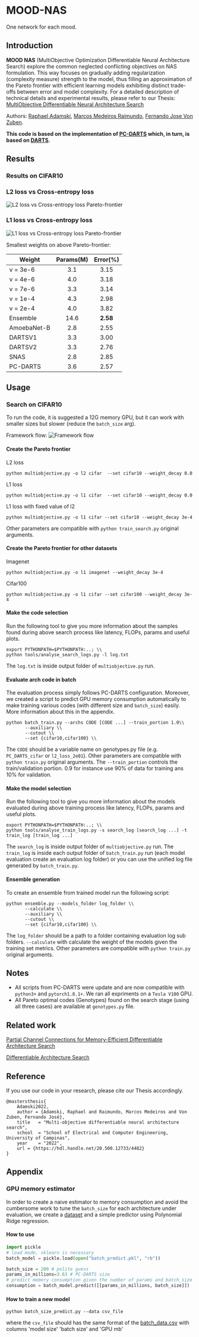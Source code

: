 # MOOD-NAS
One network for each mood.

## Introduction

**MOOD NAS** (MultiObjective Optimization Differentiable Neural Architecture Search) explore the common neglected conflicting objectives on NAS formulation. This way focuses on gradually adding regularization (complexity measure) strength to the model, thus filling an approximation of the Pareto frontier with efficient learning models exhibiting distinct trade-offs between error and model complexity. For a detailed description of technical details and experimental results, please refer to our Thesis: [MultiObjective Differentiable Neural Architecture Search](https://repositorio.unicamp.br/Acervo/Detalhe/1243400)

Authors: [Raphael Adamski](https://www.linkedin.com/in/iksmada/?locale=en_US), [Marcos Medeiros Raimundo](https://marcosmrai.github.io/), [Fernando Jose Von Zuben](https://www.dca.fee.unicamp.br/~vonzuben/).

**This code is based on the implementation of [PC-DARTS](https://github.com/yuhuixu1993/PC-DARTS) which, in turn, is based on [DARTS](https://github.com/quark0/darts).**

## Results
### Results on CIFAR10

### L2 loss vs Cross-entropy loss
![L2 loss vs Cross-entropy loss Pareto-frontier](image/l1_0_l2_vary.png?raw=true)

### L1 loss vs Cross-entropy loss
![L1 loss vs Cross-entropy loss Pareto-frontier](image/l1_vary_l2_fixed.png?raw=true)

Smallest weights on above Pareto-frontier:

| Weight      | Params(M) | Error(%) |
|-------------|:---------:|:--------:|
| &nu; = 3e-6 |    3.1    |   3.15   |  
| &nu; = 4e-6 |    4.0    |   3.18   |  
| &nu; = 7e-6 |    3.3    |   3.14   |  
| &nu; = 1e-4 |    4.3    |   2.98   |  
| &nu; = 2e-4 |    4.0    |   3.82   |  
| Ensemble    |   14.6    | **2.58** |  
| AmoebaNet-B |    2.8    |   2.55   |
| DARTSV1     |    3.3    |   3.00   |  
| DARTSV2     |    3.3    |   2.76   |  
| SNAS        |    2.8    |   2.85   | 
| PC-DARTS    |    3.6    |   2.57   |  


## Usage
### Search on CIFAR10

To run the code, it is suggested a 12G memory GPU, but it can work with smaller sizes but slower (reduce the `batch_size` arg).

Framework flow:
![Framework flow](image/framework.png?raw=true)

#### Create the Pareto frontier
L2 loss
```
python multiobjective.py -o l2 cifar  --set cifar10 --weight_decay 0.0
```
L1 loss
```
python multiobjective.py -o l1 cifar  --set cifar10 --weight_decay 0.0
```
L1 loss with fixed value of l2
```
python multiobjective.py -o l1 cifar --set cifar10 --weight_decay 3e-4
```
Other parameters are compatible with `python train_search.py` original arguments.

#### Create the Pareto frontier for other datasets
Imagenet
```
python multiobjective.py -o l1 imagenet --weight_decay 3e-4
```
Cifar100
```
python multiobjective.py -o l1 cifar --set cifar100 --weight_decay 3e-4
```

#### Make the code selection

Run the following tool to give you more information about the samples found during above search process like latency, FLOPs, params and useful plots.
``` 
export PYTHONPATH=$PYTHONPATH:..; \\
python tools/analyse_search_logs.py -l log.txt
```
The `log.txt` is inside output folder of `multiobjective.py` run.

#### Evaluate arch code in batch

The evaluation process simply follows PC-DARTS configuration. Moreover, we created a script to predict GPU memory consumption automatically to make training various codes (with different size and `batch_size`) easily. More information about this in the appendix.

``` 
python batch_train.py --archs CODE [CODE ...] --train_portion 1.0\\
       --auxiliary \\
       --cutout \\
       --set {cifar10,cifar100} \\
```

The `CODE` should be a variable name on genotypes.py file (e.g. `PC_DARTS_cifar` or `l2_loss_2e01`). Other parameters are compatible with `python train.py` original arguments.
The `--train_portion` controls the train/validation portion. 0.9 for instance use 90% of data for training ans 10% for validation.

#### Make the model selection

Run the following tool to give you more information about the models evaluated during above training process like latency, FLOPs, params and useful plots.
``` 
export PYTHONPATH=$PYTHONPATH:..; \\
python tools/analyse_train_logs.py -s search_log [search_log ...] -t train_log [train_log ...]
```
The `search_log` is inside output folder of `multiobjective.py` run.
The `train_log` is inside each output folder of `batch_train.py` run (each model evaluation create an evaluation log folder) or you can use the unified log file generated by `batch_train.py`.

#### Ensemble generation
To create an ensemble from trained model run the following script:
``` 
python ensemble.py --models_folder log_folder \\
       --calculate \\
       --auxiliary \\
       --cutout \\
       --set {cifar10,cifar100} \\
```

The `log_folder` should be a path to a folder containing evaluation log sub folders. `--calculate` with calculate the weight of the models given the training set metrics. Other parameters are compatible with `python train.py` original arguments.

## Notes
- All scripts from PC-DARTS were update and are now compatible with `python3+` and `pytorch1.8.1+`. We ran all expriments on a `Tesla V100` GPU.
- All Pareto optimal codes (Genotypes) found on the search stage (using all three cases) are available at `genotypes.py` file.

## Related work

[Partial Channel Connections for Memory-Efficient Differentiable Architecture Search](https://github.com/yuhuixu1993/PC-DARTS)

[Differentiable Architecture Search](https://github.com/quark0/darts)

## Reference

If you use our code in your research, please cite our Thesis accordingly.

```
@mastersthesis{
    Adamski2022,
    author = {Adamski, Raphael and Raimundo, Marcos Medeiros and Von Zuben, Fernando José},
    title   = "Multi-objective differentiable neural architecture search",
    school  = "School of Electrical and Computer Engineering, University of Campinas",
    year    = "2022",
    url = {https://hdl.handle.net/20.500.12733/4482}
}
```

## Appendix

### GPU memory estimator

In order to create a naive estimator to memory consumption and avoid the cumbersome work to tune the `batch_size` for each architecture under evaluation, we create a [dataset](batch_data.csv?raw=true) and a simple predictor using Polynomial Ridge regression.

#### How to use

```python
import pickle
# load mode, sklearn is necessary
batch_model = pickle.load(open("batch_predict.pkl", "rb")) 

batch_size = 200 # polite guess
params_in_millions=3.63 # PC-DARTS size
# predict memory consumption given the number of params and batch_size
consumption = batch_model.predict([[params_in_millions, batch_size]])
```

#### How to train a new model

``` 
python batch_size_predict.py --data csv_file
```
where the `csv_file` should has the same format of the [batch_data.csv](batch_data.csv?raw=true) with columns 'model size' 'batch size' and 'GPU mb'
